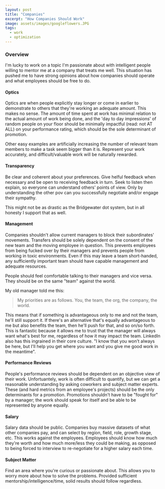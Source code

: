 ```yaml
---
layout: post
title: "Companies"
excerpt: "How Companies Should Work"
image: assets/images/googleflowers.JPG
tags: 
  - work
  - optimization
---
```


### Overview
I'm lucky to work on a topic I'm passionate about with intelligent people willing to mentor me at a company that treats me well. This situation has pushed me
to have strong opinions about how companies should operate and what employees should be free to do.

#### Optics
Optics are when people explicitly stay longer or come in earlier to demonstrate to others that they're working an adequate amount. This makes no sense. The 
amount of time spent at work has minimal relation to the actual amount of work being done, and the 'day to day impressions' of random people on your floor
should be minimally impactful (read: not AT ALL) on your performance rating, which should be the sole determinant of promotion. 

Other easy examples are artificially increasing the number of relevant team members to make a task seem bigger than it is. Represent your work accurately, 
and difficult/valuable work will be naturally rewarded.

#### Transparency
Be clear and coherent about your preferences. Give helful feedback when necessary and be open to receiving feedback in turn. Seek to listen then explain, so
everyone can understand others' points of view. Only by understanding the other pov can you successfully negotiate and/or engage their sympathy.

This might not be as drastic as the Bridgewater dot system, but in all honesty I support that as well.

#### Management
Companies shouldn't allow current managers to block their subordinates' movements. Transfers should be solely dependent on the consent of the new team and the moving 
employee in question. This prevents employees from being fucked over by their managers and prevents people from working in toxic environments. Even if this
may leave a team short-handed, any sufficiently important team should have capable management and adequate resources.

People should feel comfortable talking to their managers and vice versa. They should be on the same "team" against the world. 

My old manager told me this:
> My priorities are as follows. You, the team, the org, the company, the world. 

This means that if something is advantageous only to me and not the team, he'll still support it. If there's an alternative that's equally
advantageous to me but also benefits the team, then he'll push for that, and so on/so forth. This is fantastic because it allows me to trust
that the manager will always want what's best for me, regardless of how it may impact the team. LinkedIn also has this ingrained in their 
core culture. "I know that you won't always be here, but I'll help you get where you want and you give me good work in the meantime". 

#### Performance Reviews
People's performance reviews should be dependent on an objective view of their work. Unfortuantely, work is often difficult to quantify, but we can get a reasonable understanding by asking coworkers and subject matter experts. These (and hard metrics from an employee's projects) should be the only determinants for a promotion. Promotions shouldn't have to be "fought for" by a manager;
the work should speak for itself and be able to be represented by anyone equally. 

#### Salary
Salary data should be public. Companies buy massive datasets of what other companies pay, and can select by region, field, role, growth stage, etc. This works against the employees. Employees should
know how much they're worth and how much more/less they could be making, as opposed to being forced to interview to re-negotiate for a higher salary each time.

#### Subject Matter
Find an area where you're curious or passionate about. This allows you to worry more about how to solve the problems. Provided sufficient mentorship/intelligence/time, 
solid results should follow regardless.
